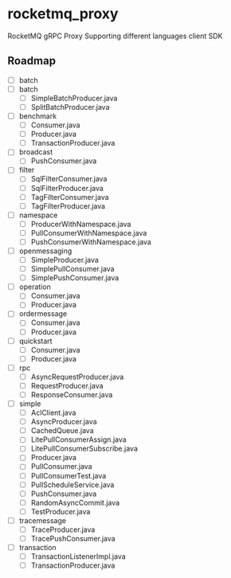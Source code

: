 # rocketmq_proxy
RocketMQ gRPC Proxy Supporting different languages client SDK
## Roadmap

- [ ] batch
- [ ]  batch
   - [ ]  SimpleBatchProducer.java
   - [ ] SplitBatchProducer.java
- [ ]  benchmark
   - [ ]  Consumer.java
   - [ ]  Producer.java
   - [ ] TransactionProducer.java
- [ ]  broadcast
   - [ ] PushConsumer.java
- [ ]  filter
   - [ ]  SqlFilterConsumer.java
   - [ ]  SqlFilterProducer.java
   - [ ]  TagFilterConsumer.java
   - [ ] TagFilterProducer.java
- [ ]  namespace
   - [ ]  ProducerWithNamespace.java
   - [ ]  PullConsumerWithNamespace.java
   - [ ] PushConsumerWithNamespace.java
- [ ]  openmessaging
   - [ ]  SimpleProducer.java
   - [ ]  SimplePullConsumer.java
   - [ ] SimplePushConsumer.java
- [ ]  operation
   - [ ]  Consumer.java
   - [ ] Producer.java
- [ ]  ordermessage
   - [ ]  Consumer.java
   - [ ] Producer.java
- [ ]  quickstart
   - [ ]  Consumer.java
   - [ ] Producer.java
- [ ]  rpc
   - [ ]  AsyncRequestProducer.java
   - [ ]  RequestProducer.java
   - [ ] ResponseConsumer.java
- [ ]  simple
   - [ ]  AclClient.java
   - [ ]  AsyncProducer.java
   - [ ]  CachedQueue.java
   - [ ]  LitePullConsumerAssign.java
   - [ ]  LitePullConsumerSubscribe.java
   - [ ]  Producer.java
   - [ ]  PullConsumer.java
   - [ ]  PullConsumerTest.java
   - [ ]  PullScheduleService.java
   - [ ]  PushConsumer.java
   - [ ]  RandomAsyncCommit.java
   - [ ] TestProducer.java
- [ ]  tracemessage
   - [ ]  TraceProducer.java
   - [ ] TracePushConsumer.java
- [ ] transaction
    - [ ]  TransactionListenerImpl.java
    - [ ] TransactionProducer.java
